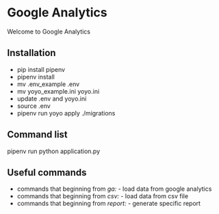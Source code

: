 Google Analytics 
========================

Welcome to Google Analytics

Installation
--------------
* pip install pipenv
* pipenv install
* mv .env_example .env
* mv yoyo_example.ini yoyo.ini
* update .env and yoyo.ini
* source .env 
* pipenv run yoyo apply ./migrations


Command list
--------------
pipenv run python application.py


Useful commands
--------------
* commands that beginning from *ga:* - load data from google analytics
* commands that beginning from *csv:* - load data from csv file
* commands that beginning from *report:* - generate specific report
